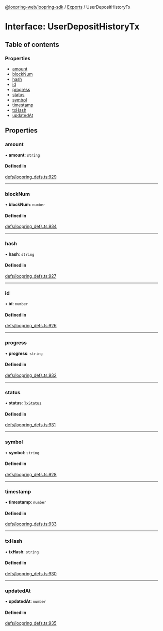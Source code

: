 [@loopring-web/loopring-sdk](../README.md) / [Exports](../modules.md) / UserDepositHistoryTx

# Interface: UserDepositHistoryTx

## Table of contents

### Properties

- [amount](UserDepositHistoryTx.md#amount)
- [blockNum](UserDepositHistoryTx.md#blocknum)
- [hash](UserDepositHistoryTx.md#hash)
- [id](UserDepositHistoryTx.md#id)
- [progress](UserDepositHistoryTx.md#progress)
- [status](UserDepositHistoryTx.md#status)
- [symbol](UserDepositHistoryTx.md#symbol)
- [timestamp](UserDepositHistoryTx.md#timestamp)
- [txHash](UserDepositHistoryTx.md#txhash)
- [updatedAt](UserDepositHistoryTx.md#updatedat)

## Properties

### amount

• **amount**: `string`

#### Defined in

[defs/loopring_defs.ts:929](https://github.com/Loopring/loopring_sdk/blob/ea87b1c/src/defs/loopring_defs.ts#L929)

___

### blockNum

• **blockNum**: `number`

#### Defined in

[defs/loopring_defs.ts:934](https://github.com/Loopring/loopring_sdk/blob/ea87b1c/src/defs/loopring_defs.ts#L934)

___

### hash

• **hash**: `string`

#### Defined in

[defs/loopring_defs.ts:927](https://github.com/Loopring/loopring_sdk/blob/ea87b1c/src/defs/loopring_defs.ts#L927)

___

### id

• **id**: `number`

#### Defined in

[defs/loopring_defs.ts:926](https://github.com/Loopring/loopring_sdk/blob/ea87b1c/src/defs/loopring_defs.ts#L926)

___

### progress

• **progress**: `string`

#### Defined in

[defs/loopring_defs.ts:932](https://github.com/Loopring/loopring_sdk/blob/ea87b1c/src/defs/loopring_defs.ts#L932)

___

### status

• **status**: [`TxStatus`](../enums/TxStatus.md)

#### Defined in

[defs/loopring_defs.ts:931](https://github.com/Loopring/loopring_sdk/blob/ea87b1c/src/defs/loopring_defs.ts#L931)

___

### symbol

• **symbol**: `string`

#### Defined in

[defs/loopring_defs.ts:928](https://github.com/Loopring/loopring_sdk/blob/ea87b1c/src/defs/loopring_defs.ts#L928)

___

### timestamp

• **timestamp**: `number`

#### Defined in

[defs/loopring_defs.ts:933](https://github.com/Loopring/loopring_sdk/blob/ea87b1c/src/defs/loopring_defs.ts#L933)

___

### txHash

• **txHash**: `string`

#### Defined in

[defs/loopring_defs.ts:930](https://github.com/Loopring/loopring_sdk/blob/ea87b1c/src/defs/loopring_defs.ts#L930)

___

### updatedAt

• **updatedAt**: `number`

#### Defined in

[defs/loopring_defs.ts:935](https://github.com/Loopring/loopring_sdk/blob/ea87b1c/src/defs/loopring_defs.ts#L935)
